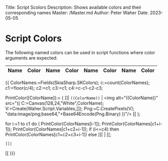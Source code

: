 ﻿Title: Script Scolors
Description: Shows available colors and their corresponding names
Master: /Master.md
Author: Peter Waher
Date: 2023-05-05

Script Colors
=================

The following named colors can be used in script functions where color arguments are expected:

| Name | Color | Name | Color | Name | Color | Name | Color |
|:-----|:------|:-----|:------|:-----|:------|:-----|:------|
{{
ColorNames:=Fields(SkiaSharp.SKColors);
c:=count(ColorNames);
c1:=floor(c/4);
c2:=c1;
c3:=c1;
c4:=c-c1-c2-c3;

PrintColor([ColorName]):=
(
	]]| `((ColorName))` | <img alt="((ColorName))" src="((
C:=Canvas(128,24,"White",ColorName);
V:=Create(Waher.Script.Variables,[]);
Png:=C.CreatePixels(V);
"data:image/png;base64,"+Base64Encode(Png.Binary)
))"/> [[
);

for i:=1 to c1 do
(
	PrintColor(ColorNames[i-1]);
	PrintColor(ColorNames[c1+i-1]);
	PrintColor(ColorNames[c1+c2+i-1]);
	if (i<=c4) then
		PrintColor(ColorNames[c1+c2+c3+i-1])
	else
		]]| | [[;

	]]|
[[
)}}
